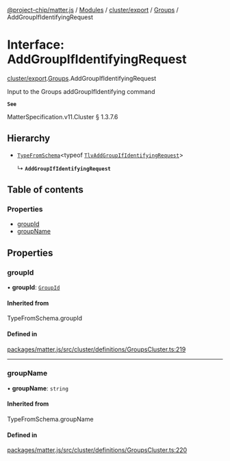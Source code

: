 [@project-chip/matter.js](../README.md) / [Modules](../modules.md) / [cluster/export](../modules/cluster_export.md) / [Groups](../modules/cluster_export.Groups.md) / AddGroupIfIdentifyingRequest

# Interface: AddGroupIfIdentifyingRequest

[cluster/export](../modules/cluster_export.md).[Groups](../modules/cluster_export.Groups.md).AddGroupIfIdentifyingRequest

Input to the Groups addGroupIfIdentifying command

**`See`**

MatterSpecification.v11.Cluster § 1.3.7.6

## Hierarchy

- [`TypeFromSchema`](../modules/tlv_export.md#typefromschema)\<typeof [`TlvAddGroupIfIdentifyingRequest`](../modules/cluster_export.Groups.md#tlvaddgroupifidentifyingrequest)\>

  ↳ **`AddGroupIfIdentifyingRequest`**

## Table of contents

### Properties

- [groupId](cluster_export.Groups.AddGroupIfIdentifyingRequest.md#groupid)
- [groupName](cluster_export.Groups.AddGroupIfIdentifyingRequest.md#groupname)

## Properties

### groupId

• **groupId**: [`GroupId`](../modules/datatype_export.md#groupid)

#### Inherited from

TypeFromSchema.groupId

#### Defined in

[packages/matter.js/src/cluster/definitions/GroupsCluster.ts:219](https://github.com/project-chip/matter.js/blob/2d9f2165d2672864fda3496a6d0d5f93597f82c6/packages/matter.js/src/cluster/definitions/GroupsCluster.ts#L219)

___

### groupName

• **groupName**: `string`

#### Inherited from

TypeFromSchema.groupName

#### Defined in

[packages/matter.js/src/cluster/definitions/GroupsCluster.ts:220](https://github.com/project-chip/matter.js/blob/2d9f2165d2672864fda3496a6d0d5f93597f82c6/packages/matter.js/src/cluster/definitions/GroupsCluster.ts#L220)
